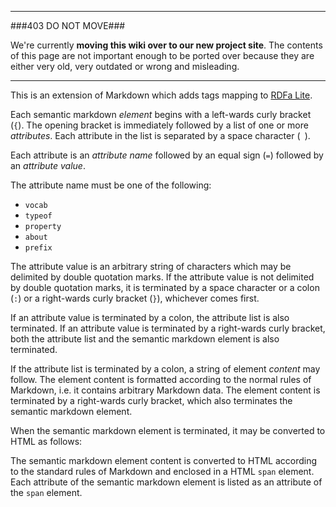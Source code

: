 ----

###403 DO NOT MOVE###

We're currently **moving this wiki over to our new project site**. The contents of this page are not important enough to be ported over because they are either very old, very outdated or wrong and misleading. 

----

This is an extension of Markdown which adds tags mapping to [RDFa Lite](http://www.w3.org/2010/02/rdfa/sources/rdfa-lite/).

Each semantic markdown _element_ begins with a left-wards curly bracket (`{`). The opening bracket is immediately followed by a list of one or more _attributes_. Each attribute in the list is separated by a space character (` `).

Each attribute is an _attribute name_ followed by an equal sign (`=`) followed by an _attribute value_.

The attribute name must be one of the following:

* `vocab`
* `typeof`
* `property`
* `about`
* `prefix`

The attribute value is an arbitrary string of characters which may be delimited by double quotation marks. If the attribute value is not delimited by double quotation marks, it is terminated by a space character or a colon (`:`) or a right-wards curly bracket (`}`), whichever comes first.

If an attribute value is terminated by a colon, the attribute list is also terminated. If an attribute value is terminated by a right-wards curly bracket, both the attribute list and the semantic markdown element is also terminated.

If the attribute list is terminated by a colon, a string of element _content_ may follow. The element content is formatted according to the normal rules of Markdown, i.e. it contains arbitrary Markdown data. The element content is terminated by a right-wards curly bracket, which also terminates the semantic markdown element.

When the semantic markdown element is terminated, it may be converted to HTML as follows:

The semantic markdown element content is converted to HTML according to the standard rules of Markdown and enclosed in a HTML `span` element. Each attribute of the semantic markdown element is listed as an attribute of the `span` element.